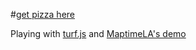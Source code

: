 #[get pizza here](http://danhillreports.github.io/git_your_pizza_here/)

Playing with [turf.js](http://turfjs.org/static/docs/module-turf_nearest.html) and [MaptimeLA's demo](https://github.com/maptimeLA/git_your_map_here)
